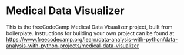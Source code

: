 # Medical Data Visualizer

This is the freeCodeCamp Medical Data Visualizer project, built from boilerplate. Instructions for building your own project can be found at https://www.freecodecamp.org/learn/data-analysis-with-python/data-analysis-with-python-projects/medical-data-visualizer
